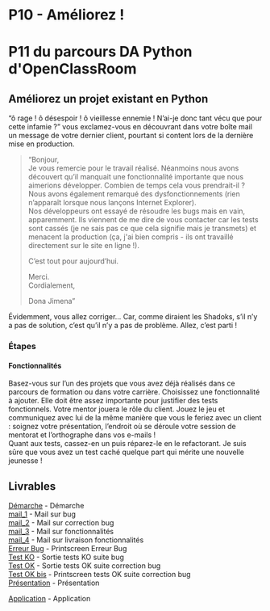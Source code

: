 # P10 - Améliorez !

# P11 du parcours DA Python d'OpenClassRoom

## Améliorez un projet existant en Python

“ô rage ! ô désespoir ! ô vieillesse ennemie ! N’ai-je donc tant vécu que pour cette infamie ?” vous exclamez-vous en 
découvrant dans votre boîte mail un message de votre dernier client, pourtant si content lors de la dernière mise 
en production.  

> “Bonjour,  
> Je vous remercie pour le travail réalisé. Néanmoins nous avons découvert qu’il manquait une fonctionnalité 
> importante que nous aimerions développer. Combien de temps cela vous prendrait-il ?  
> Nous avons également remarqué des dysfonctionnements (rien n’apparaît lorsque nous lançons Internet Explorer).  
> Nos développeurs ont essayé de résoudre les bugs mais en vain, apparemment. Ils viennent de me dire de vous contacter 
> car les tests sont cassés (je ne sais pas ce que cela signifie mais je transmets) et menacent la production (ça, 
> j'ai bien compris - ils ont travaillé directement sur le site en ligne !).  
>  
> C’est tout pour aujourd’hui.
>  
> Merci.  
> Cordialement,
>    
> Dona Jimena”  

Évidemment, vous allez corriger… Car, comme diraient les Shadoks, s’il n’y a pas de solution, c’est qu’il n’y a pas de 
problème. Allez, c’est parti !

### Étapes  
#### Fonctionnalités  
Basez-vous sur l’un des projets que vous avez déjà réalisés dans ce parcours de formation ou dans votre carrière. 
Choisissez une fonctionnalité à ajouter. Elle doit être assez importante pour justifier des tests fonctionnels. Votre 
mentor jouera le rôle du client. Jouez le jeu et communiquez avec lui de la même manière que vous le feriez avec 
un client : soignez votre présentation, l’endroit où se déroule votre session de mentorat et l’orthographe dans vos 
e-mails !  
Quant aux tests, cassez-en un puis réparez-le en le refactorant. Je suis sûre que vous avez un test caché quelque part 
qui mérite une nouvelle jeunesse !    

## Livrables  
[Démarche](/Livrables/P11_01_demarche.pdf) - Démarche    
[mail_1](/Livrables/P11_02_Mail_1.pdf) - Mail sur bug  
[mail_2](/Livrables/P11_03_Mail_2.pdf) - Mail sur correction bug  
[mail_3](/Livrables/P11_04_Mail_3.pdf) - Mail sur fonctionnalités  
[mail_4](/Livrables/P11_05_Mail_4.pdf) - Mail sur livraison   fonctionnalités  
[Erreur Bug](/Livrables/P11_06_Erreur500.png) - Printscreen Erreur Bug  
[Test KO](/Livrables/P11_07_test_error.out) - Sortie tests KO suite bug    
[Test OK](/Livrables/P11_08_test_ok.out) - Sortie tests OK suite correction bug  
[Test OK bis](/Livrables/P11_08bis_test_ok.png) - Printscreen tests OK suite correction bug      
[Présentation](/Livrables/presentation.pdf) - Présentation  

[Application](https://purbeurre.jm-hayons74.fr/) - Application

